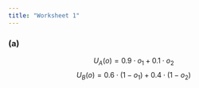 ```yaml
---
title: "Worksheet 1"
---
```


### (a)
$$U_A(o)=0.9\cdot o_1 + 0.1\cdot o_2$$
$$U_B(o)=0.6\cdot (1-o_1) + 0.4\cdot (1-o_2)$$